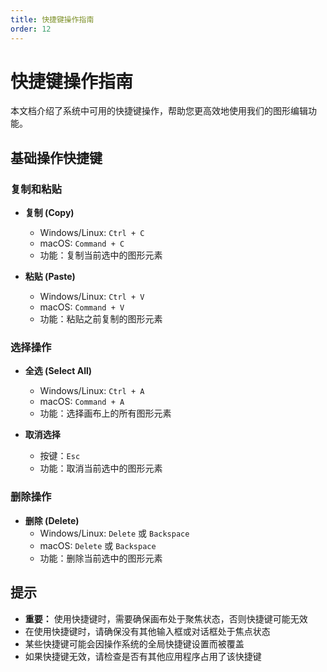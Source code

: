 ```yaml
---
title: 快捷键操作指南
order: 12
---
```


# 快捷键操作指南

本文档介绍了系统中可用的快捷键操作，帮助您更高效地使用我们的图形编辑功能。

## 基础操作快捷键

### 复制和粘贴
- **复制 (Copy)**
  - Windows/Linux: `Ctrl + C`
  - macOS: `Command + C`
  - 功能：复制当前选中的图形元素

- **粘贴 (Paste)**
  - Windows/Linux: `Ctrl + V`
  - macOS: `Command + V`
  - 功能：粘贴之前复制的图形元素

### 选择操作
- **全选 (Select All)**
  - Windows/Linux: `Ctrl + A`
  - macOS: `Command + A`
  - 功能：选择画布上的所有图形元素

- **取消选择**
  - 按键：`Esc`
  - 功能：取消当前选中的图形元素

### 删除操作
- **删除 (Delete)**
  - Windows/Linux: `Delete` 或 `Backspace`
  - macOS: `Delete` 或 `Backspace`
  - 功能：删除当前选中的图形元素

## 提示
- **重要：** 使用快捷键时，需要确保画布处于聚焦状态，否则快捷键可能无效
- 在使用快捷键时，请确保没有其他输入框或对话框处于焦点状态
- 某些快捷键可能会因操作系统的全局快捷键设置而被覆盖
- 如果快捷键无效，请检查是否有其他应用程序占用了该快捷键 